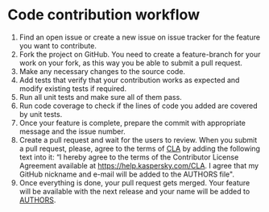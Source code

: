 # Сode contribution workflow
1.	Find an open issue or create a new issue on issue tracker for the feature you want to contribute. 
2.	Fork the project on GitHub. You need to create a feature-branch for your work on your fork, as this way you be able to submit a pull request.
3.	Make any necessary changes to the source code.
4.	Add tests that verify that your contribution works as expected and modify existing tests if required.
5.	Run all unit tests and make sure all of them pass.
6.	Run code coverage to check if the lines of code you added are covered by unit tests.
7.	Once your feature is complete, prepare the commit with appropriate message and the issue number.
8.	Create a pull request and wait for the users to review. When you submit a pull request, please, agree to the terms of [CLA](https://github.com/matzuk/AdbServer/blob/github/CLA.md) by adding the following text into it:
“I hereby agree to the terms of the Contributor License Agreement available at https://help.kaspersky.com/CLA.
I agree that my GitHub nickname and e-mail will be added to the AUTHORS file".
9.	Once everything is done, your pull request gets merged. Your feature will be available with the next release and your name will be added to [AUTHORS](https://github.com/matzuk/AdbServer/blob/github/AUTHORS.md).

